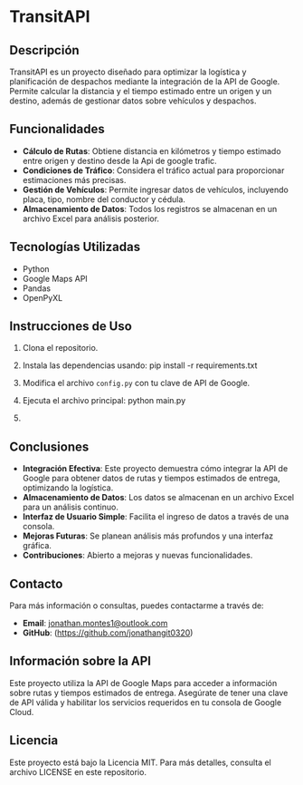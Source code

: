 # TransitAPI

## Descripción
TransitAPI es un proyecto diseñado para optimizar la logística y planificación de despachos mediante la integración de la API de Google. Permite calcular la distancia y el tiempo estimado entre un origen y un destino, además de gestionar datos sobre vehículos y despachos.

## Funcionalidades
- **Cálculo de Rutas**: Obtiene distancia en kilómetros y tiempo estimado entre origen y destino desde la Api de google trafic.
- **Condiciones de Tráfico**: Considera el tráfico actual para proporcionar estimaciones más precisas.
- **Gestión de Vehículos**: Permite ingresar datos de vehículos, incluyendo placa, tipo, nombre del conductor y cédula.
- **Almacenamiento de Datos**: Todos los registros se almacenan en un archivo Excel para análisis posterior.

## Tecnologías Utilizadas
- Python
- Google Maps API
- Pandas
- OpenPyXL

## Instrucciones de Uso
1. Clona el repositorio.
2. Instala las dependencias usando: pip install -r requirements.txt


3. Modifica el archivo `config.py` con tu clave de API de Google.
4. Ejecuta el archivo principal: python main.py

5. 
## Conclusiones
- **Integración Efectiva**: Este proyecto demuestra cómo integrar la API de Google para obtener datos de rutas y tiempos estimados de entrega, optimizando la logística.
- **Almacenamiento de Datos**: Los datos se almacenan en un archivo Excel para un análisis continuo.
- **Interfaz de Usuario Simple**: Facilita el ingreso de datos a través de una consola.
- **Mejoras Futuras**: Se planean análisis más profundos y una interfaz gráfica.
- **Contribuciones**: Abierto a mejoras y nuevas funcionalidades.

## Contacto
Para más información o consultas, puedes contactarme a través de:
- **Email**: jonathan.montes1@outlook.com
- **GitHub**: (https://github.com/jonathangit0320)

## Información sobre la API
Este proyecto utiliza la API de Google Maps para acceder a información sobre rutas y tiempos estimados de entrega. Asegúrate de tener una clave de API válida y habilitar los servicios requeridos en tu consola de Google Cloud.

## Licencia
Este proyecto está bajo la Licencia MIT. Para más detalles, consulta el archivo LICENSE en este repositorio.



